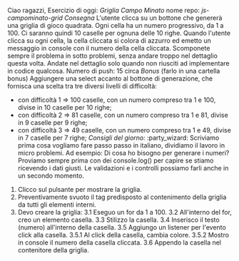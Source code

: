 <!------------------------
    CONSEGNA ESERCIZIO
------------------------->
Ciao ragazzi,
Esercizio di oggi: *Griglia Campo Minato*
nome repo: *js-campominato-grid*
*Consegna*
L'utente clicca su un bottone che genererà una griglia di gioco quadrata.
Ogni cella ha un numero progressivo, da 1 a 100.
Ci saranno quindi 10 caselle per ognuna delle 10 righe.
Quando l'utente clicca su ogni cella, la cella cliccata si colora di azzurro ed emetto un messaggio in console con il numero della cella cliccata.
Scomponete sempre il problema in sotto problemi, senza andare troppo nel dettaglio questa volta. Andate nel dettaglio solo quando non riusciti ad implementare in codice qualcosa.
Numero di push: 15 circa
*Bonus* (farlo in una cartella bonus)
Aggiungere una select accanto al bottone di generazione, che fornisca una scelta tra tre diversi livelli di difficoltà:
- con difficoltà 1 => 100 caselle, con un numero compreso tra 1 e 100, divise in 10 caselle per 10 righe;
- con difficoltà 2 => 81 caselle, con un numero compreso tra 1 e 81, divise in 9 caselle per 9 righe;
- con difficoltà 3 => 49 caselle, con un numero compreso tra 1 e 49, divise in 7 caselle per 7 righe;
*Consigli del giorno:*  :party_wizard:
Scriviamo prima cosa vogliamo fare passo passo in italiano, dividiamo il lavoro in micro problemi.
Ad esempio:
Di cosa ho bisogno per generare i numeri?
Proviamo sempre prima con dei console.log() per capire se stiamo ricevendo i dati giusti.
Le validazioni e i controlli possiamo farli anche in un secondo momento.



<!--------------------
    PSEUDO-CODICE
--------------------->
1. Clicco sul pulsante per mostrare la griglia.
2. Preventivamente svuoto il tag predisposto al contenimento della griglia da tutti gli elementi interni.
3. Devo creare la griglia:
    3.1 Eseguo un for da 1 a 100.
    3.2 All'interno del for, creo un elemento casella.
    3.3 Stilizzo la casella.
    3.4 Inserisco il testo (numero) all'interno della casella.
    3.5 Aggiungo un listener per l'evento click alla casella.
        3.5.1 Al click della casella, cambia colore.
        3.5.2 Mostro in console il numero della casella cliccata.
    3.6 Appendo la casella nel contenitore della griglia.
